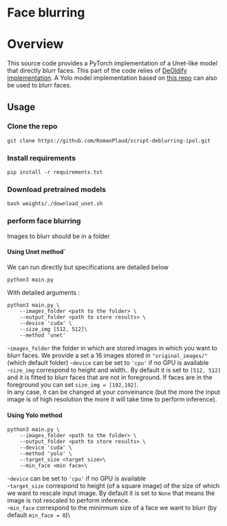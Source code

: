 # Face blurring 

# Overview 

This source code provides a PyTorch implementation of a Unet-like model that directly blurr faces. This part of the code relies of [DeOldify implementation](http://www.ipol.im/pub/art/2022/403/). A Yolo model implementation based on [this repo](https://github.com/elyha7/yoloface) can also be used to blurr faces.


## Usage

### Clone the repo
```
git clone https://github.com/RomanPlaud/script-deblurring-ipol.git
```

### Install requirements
```
pip install -r requirements.txt
```
### Download pretrained models
```
bash weights/./download_unet.sh 
```
### perform face blurring 
Images to blurr should be in a folder 

#### Using Unet method`

We can run directly but specifications are detailed below

```
python3 main.py
```

With detailed arguments :
```
python3 main.py \
    --images_folder <path to the folder> \
    --output_folder <path to store results> \
    --device 'cuda' \
    --size_img [512, 512]\
    --method 'unet'
```

-``images_folder`` the folder in which are stored images in which you want to blurr faces. We provide a set a 16 images stored in ``"original_images/"`` (which default folder)
-``device`` can be set to ``'cpu'`` if no GPU is available\
-``size_img`` correspond to height and width.. By default it is set to ``[512, 512]`` and it is fitted to blurr faces that are not in foreground. If faces are in the foreground you can set ``size_img = [192,192]``.\
In any case, it can be changed at your conveinance (but the more the input image is of high resolution the more it will take time to perform inference).

#### Using Yolo method

```
python3 main.py \
    --images_folder <path to the folder> \
    --output_folder <path to store results> \
    --device 'cuda' \
    --method 'yolo' \
    --target_size <target size>\
    --min_face <min face>\
```
-``device`` can be set to ``'cpu'`` if no GPU is available\
-``target_size`` correspond to height (of a square image) of the size of which we want to rescale input image. By default it is set to ``None`` that means the image is not rescaled to perform inference.\
-``min_face`` correspond to the mininmum size of a face we want to blurr (by default ``min_face = 0``)\